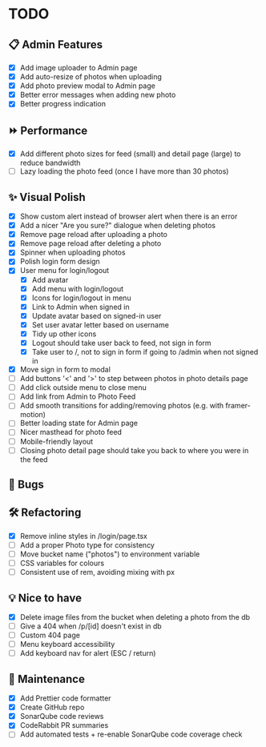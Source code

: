 # TODO

## 📋 Admin Features

- [x] Add image uploader to Admin page
- [x] Add auto-resize of photos when uploading
- [x] Add photo preview modal to Admin page
- [x] Better error messages when adding new photo
- [x] Better progress indication

## ⏩ Performance

- [x] Add different photo sizes for feed (small) and detail page (large) to reduce bandwidth
- [ ] Lazy loading the photo feed (once I have more than 30 photos)

## ✨ Visual Polish

- [x] Show custom alert instead of browser alert when there is an error
- [x] Add a nicer "Are you sure?" dialogue when deleting photos
- [x] Remove page reload after uploading a photo
- [x] Remove page reload after deleting a photo
- [x] Spinner when uploading photos
- [x] Polish login form design
- [x] User menu for login/logout
  - [x] Add avatar
  - [x] Add menu with login/logout
  - [x] Icons for login/logout in menu
  - [x] Link to Admin when signed in
  - [x] Update avatar based on signed-in user
  - [x] Set user avatar letter based on username
  - [x] Tidy up other icons
  - [x] Logout should take user back to feed, not sign in form
  - [x] Take user to /, not to sign in form if going to /admin when not signed in
- [x] Move sign in form to modal
- [ ] Add buttons '<' and '>' to step between photos in photo details page
- [ ] Add click outside menu to close menu
- [ ] Add link from Admin to Photo Feed
- [ ] Add smooth transitions for adding/removing photos (e.g. with framer-motion)
- [ ] Better loading state for Admin page
- [ ] Nicer masthead for photo feed
- [ ] Mobile-friendly layout
- [ ] Closing photo detail page should take you back to where you were in the feed

## 🐛 Bugs

## 🛠 Refactoring

- [x] Remove inline styles in /login/page.tsx
- [ ] Add a proper Photo type for consistency
- [ ] Move bucket name ("photos") to environment variable
- [ ] CSS variables for colours
- [ ] Consistent use of rem, avoiding mixing with px

## 💡 Nice to have

- [x] Delete image files from the bucket when deleting a photo from the db
- [ ] Give a 404 when /p/[id] doesn't exist in db
- [ ] Custom 404 page
- [ ] Menu keyboard accessibility
- [ ] Add keyboard nav for alert (ESC / return)

## 🧹 Maintenance

- [x] Add Prettier code formatter
- [x] Create GitHub repo
- [x] SonarQube code reviews
- [x] CodeRabbit PR summaries
- [ ] Add automated tests + re-enable SonarQube code coverage check
